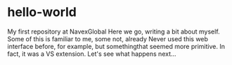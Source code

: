 # hello-world
My first repository at NavexGlobal
Here we go, writing a bit about myself. Some of this is familiar to me, some not, already
Never used this web interface before, for example, but somethingthat seemed more primitive.
In fact, it was a VS extension.
Let's see what happens next...
